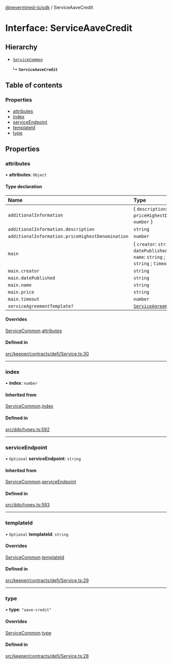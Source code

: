 [@nevermined-io/sdk](../code-reference.md) / ServiceAaveCredit

# Interface: ServiceAaveCredit

## Hierarchy

- [`ServiceCommon`](ServiceCommon.md)

  ↳ **`ServiceAaveCredit`**

## Table of contents

### Properties

- [attributes](ServiceAaveCredit.md#attributes)
- [index](ServiceAaveCredit.md#index)
- [serviceEndpoint](ServiceAaveCredit.md#serviceendpoint)
- [templateId](ServiceAaveCredit.md#templateid)
- [type](ServiceAaveCredit.md#type)

## Properties

### attributes

• **attributes**: `Object`

#### Type declaration

| Name                                             | Type                                                                                                             |
| :----------------------------------------------- | :--------------------------------------------------------------------------------------------------------------- |
| `additionalInformation`                          | { `description`: `string` ; `priceHighestDenomination`: `number` }                                               |
| `additionalInformation.description`              | `string`                                                                                                         |
| `additionalInformation.priceHighestDenomination` | `number`                                                                                                         |
| `main`                                           | { `creator`: `string` ; `datePublished`: `string` ; `name`: `string` ; `price`: `string` ; `timeout`: `number` } |
| `main.creator`                                   | `string`                                                                                                         |
| `main.datePublished`                             | `string`                                                                                                         |
| `main.name`                                      | `string`                                                                                                         |
| `main.price`                                     | `string`                                                                                                         |
| `main.timeout`                                   | `number`                                                                                                         |
| `serviceAgreementTemplate?`                      | [`ServiceAgreementTemplate`](ServiceAgreementTemplate.md)                                                        |

#### Overrides

[ServiceCommon](ServiceCommon.md).[attributes](ServiceCommon.md#attributes)

#### Defined in

[src/keeper/contracts/defi/Service.ts:30](https://github.com/nevermined-io/sdk-js/blob/bb26f8ab/src/keeper/contracts/defi/Service.ts#L30)

---

### index

• **index**: `number`

#### Inherited from

[ServiceCommon](ServiceCommon.md).[index](ServiceCommon.md#index)

#### Defined in

[src/ddo/types.ts:592](https://github.com/nevermined-io/sdk-js/blob/bb26f8ab/src/ddo/types.ts#L592)

---

### serviceEndpoint

• `Optional` **serviceEndpoint**: `string`

#### Inherited from

[ServiceCommon](ServiceCommon.md).[serviceEndpoint](ServiceCommon.md#serviceendpoint)

#### Defined in

[src/ddo/types.ts:593](https://github.com/nevermined-io/sdk-js/blob/bb26f8ab/src/ddo/types.ts#L593)

---

### templateId

• `Optional` **templateId**: `string`

#### Overrides

[ServiceCommon](ServiceCommon.md).[templateId](ServiceCommon.md#templateid)

#### Defined in

[src/keeper/contracts/defi/Service.ts:29](https://github.com/nevermined-io/sdk-js/blob/bb26f8ab/src/keeper/contracts/defi/Service.ts#L29)

---

### type

• **type**: `"aave-credit"`

#### Overrides

[ServiceCommon](ServiceCommon.md).[type](ServiceCommon.md#type)

#### Defined in

[src/keeper/contracts/defi/Service.ts:28](https://github.com/nevermined-io/sdk-js/blob/bb26f8ab/src/keeper/contracts/defi/Service.ts#L28)
